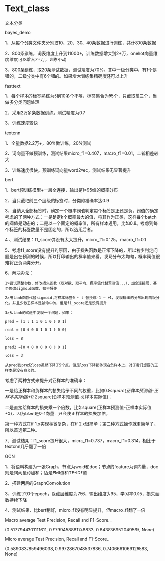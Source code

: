 # Text_class

文本分类


bayes_demo


1、从每个分类文件夹分别取10、20、30、40条数据进行训练，共计800条数据

2、800条训练，词表维度上升到11000+，训练数据增大到2+万，onehot向量维度维度可以增大7+万，训练不动

3、800条训练，取20条测试数据，测试精度为70%。其中一级分类中，有1个是错的，二级分类中有6个错的。如果增大训练集精确度还可以上升


fasttext


1、每个样本的标签熟练为6到10多个不等，标签集合为95个，只截取前三个，当做多分类问题处理

2、采用2万多条数据训练，测试精度为0.7

3、训练速度较快


textcnn


1、全量数据2.2万+，80%做训练，20%测试

2、词向量不做预训练，测试结果micro_f1=0.407，macro_f1=0.01，二者相差较大

3、训练速度很快。预训练词向量word2vec，测试结果无显著提升


bert


1、bert预训练模型+一层全连接，输出是1*95维的概率分布

2、当只截取前三个层级的标签时，分类的准确率达0.9

3、当纳入全部标签时，确定一个概率阀值判定每个标签是正还是负，阀值的确定考虑的了两种方式：一是确定k个概率最大的值，将其作为正类，这样每个batch的阀值是动态的；二是以一个固定的概率值，所有样本通用，比如0.8。考虑到每个标签的标签数量不是固定的，所以选用后者。

4 、测试结果：f1_score并没有太大提升，micro_f1=0.125，macro_f1=0.1

5、考虑f1_score没有提升的原因，由于损失函数是正常下降的，所以初步判定问题是出在预测的时候，所以打印输出的概率值来看，发现分布太均匀，概率阀值很难将正负两类分开。

6、解决办法：

    1>尝试调整参数、修改损失函数（取对数、取平均、概率值代替预测值...）、加全连接层、甚至修改sigmoid函数，都不好使
    
    2>用tanh函数代替sigmoid,将样本标签0 ~ 1 替换成-1 ~ +1，发现输出的分布出现两极分化，并且少数正样本是被命中的，但是f1_score还是没有提升
    
    3>从tanh的试验中发现一个问题，如果：
    
    pred = [1 1 1 1 0 1 0 0 0 1]
    
    real = [0 0 0 0 1 0 1 0 0 0]
    
    loss = 8
    
    pred2 =[0 0 0 0 0 0 0 0 0 1]
    
    loss = 3
    
    从pred到pred2loss虽然下降了5个点，但是loss下降都体现在负样本上，对于我们想要的正样本是没有意义的。

考虑了两种方式来提升对正样本的准确率：

一是给正样本和负样本的损失给予不同的权重，比如0.8*square(正样本预测值-正样本实际值)+0.2*square(负样本预测值-负样本实际值)；

二是直接给样本的损失乘一个倍数，比如square(正样本预测值-正样本实际值*3)，因为label是0-1向量，只会使正样本的损失加倍。

第一种方式在tf 1.x实现稍微复杂，在tf 2.x很简单；第二种方式操作就更简单了，所以首选第二种。

7、测试结果：f1_score提升很大，micro_f1=0.737，macro_f1=0.314，相比于textcnn几乎翻了一倍
    
 
GCN


1、将语料构建为一张Graph，节点为word和doc；节点的feature为词向量，doc则是词向量的加和；边是PMI值和TF-IDF值

2、搭建两层的GraphConvolution

3、训练了90个epoch，隐藏层维度为756，输出维度为95，学习率0.05，损失函数持续下降

4、测试结果，比bert稍好，micro_f1没有明显提升，但macro_f1翻了一倍

Macro average Test Precision, Recall and F1-Score...

(0.5177944301111611, 0.9799458881748833, 0.643836952049565, None)

Micro average Test Precision, Recall and F1-Score...

(0.5890837859496038, 0.9972867048537836, 0.7406661069129583, None)
  
    
    






